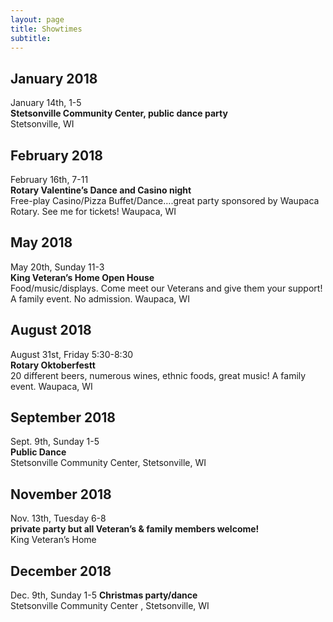 ```yaml
---
layout: page
title: Showtimes
subtitle: 
---
```


## January 2018
January 14th, 1-5  
**Stetsonville Community Center, public dance party**  
Stetsonville, WI

## February 2018
February 16th, 7-11  
**Rotary Valentine’s Dance and Casino night**  
Free-play Casino/Pizza Buffet/Dance….great party sponsored by Waupaca Rotary.  See me for tickets!
Waupaca, WI

## May 2018
May 20th, Sunday 11-3  
**King Veteran’s Home Open House**  
Food/music/displays. Come meet our Veterans and give them your support! A family event. No admission.
Waupaca, WI

## August 2018
August 31st, Friday 5:30-8:30  
**Rotary Oktoberfestt**  
20 different beers, numerous wines, ethnic foods, great music! A family event.
Waupaca, WI

## September 2018
Sept. 9th, Sunday 1-5  
**Public Dance**  
Stetsonville Community Center, Stetsonville, WI

## November 2018
Nov. 13th, Tuesday 6-8  
**private party but all Veteran’s & family members welcome!**  
King Veteran’s Home

## December 2018
Dec. 9th, Sunday 1-5 
**Christmas party/dance**  
Stetsonville Community Center , Stetsonville, WI
